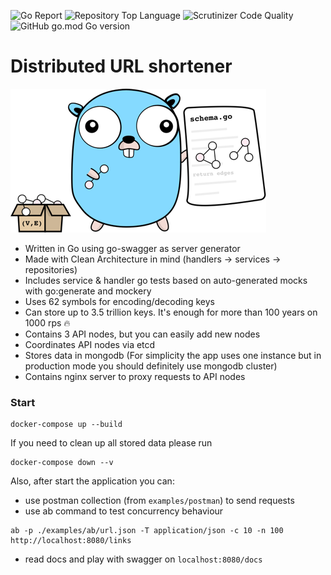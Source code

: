 ![Go Report](https://goreportcard.com/badge/github.com/theoptz/url-shortener)
![Repository Top Language](https://img.shields.io/github/languages/top/theoptz/url-shortener)
![Scrutinizer Code Quality](https://img.shields.io/scrutinizer/quality/g/theoptz/url-shortener/main)
![GitHub go.mod Go version](https://img.shields.io/github/go-mod/go-version/theoptz/url-shortener)

# Distributed URL shortener

![Logo](./assets/gopher.png)

- Written in Go using go-swagger as server generator
- Made with Clean Architecture in mind (handlers -> services -> repositories)
- Includes service & handler go tests based on auto-generated mocks with go:generate and mockery
- Uses 62 symbols for encoding/decoding keys
- Can store up to 3.5 trillion keys. It's enough for more than 100 years on 1000 rps :fire:
- Contains 3 API nodes, but you can easily add new nodes
- Coordinates API nodes via etcd
- Stores data in mongodb (For simplicity the app uses one instance but in production mode you should definitely use mongodb cluster)
- Contains nginx server to proxy requests to API nodes

### Start

```
docker-compose up --build
```

If you need to clean up all stored data please run

```
docker-compose down --v
```

Also, after start the application you can:
- use postman collection (from `examples/postman`) to send requests
- use ab command to test concurrency behaviour

```
ab -p ./examples/ab/url.json -T application/json -c 10 -n 100 http://localhost:8080/links
```

- read docs and play with swagger on `localhost:8080/docs` 